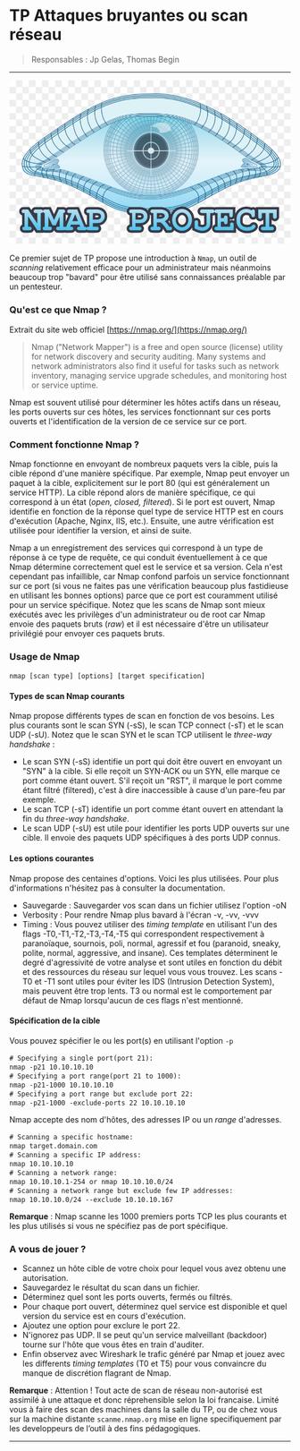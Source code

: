 ﻿# TP Attaques bruyantes ou scan réseau

> Responsables : Jp Gelas, Thomas Begin

- - - 

![Nmap](img/nmap.png "Nmap")

Ce premier sujet de TP propose une introduction à `Nmap`, un outil de *scanning* relativement efficace pour un administrateur mais néanmoins beaucoup trop "bavard" pour être utilisé sans connaissances préalable par un pentesteur.



### Qu'est ce que Nmap ?

Extrait du site web officiel [https://nmap.org/](https://nmap.org/)


> Nmap ("Network Mapper") is a free and open source (license) utility for network discovery
> and security auditing.  Many systems and network administrators also find it useful for 
> tasks such as network inventory, managing service upgrade schedules, and monitoring host or 
> service uptime.

Nmap est souvent utilisé pour déterminer les hôtes actifs dans un réseau, les
ports ouverts sur ces hôtes, les services fonctionnant sur ces ports ouverts et
l'identification de la version de ce service sur ce port.

### Comment fonctionne Nmap ?

Nmap fonctionne en envoyant de nombreux paquets vers la cible, puis la cible
répond d'une manière spécifique. Par exemple, Nmap peut envoyer un paquet à la
cible, explicitement sur le port 80 (qui est généralement un service HTTP). La
cible répond alors de manière spécifique, ce qui correspond à un état (*open,
closed, filtered*). Si le port est ouvert, Nmap identifie en fonction de la
réponse quel type de service HTTP est en cours d'exécution (Apache, Nginx, IIS,
etc.). Ensuite, une autre vérification est utilisée pour identifier la version,
et ainsi de suite.

Nmap a un enregistrement des services qui correspond à un type de réponse à ce
type de requête, ce qui conduit éventuellement à ce que Nmap détermine
correctement quel est le service et sa version. Cela n'est cependant pas
infaillible, car Nmap confond parfois un service fonctionnant sur ce port (si
vous ne faites pas une vérification beaucoup plus fastidieuse en utilisant les
bonnes options) parce que ce port est couramment utilisé pour un service
spécifique. Notez que les scans de Nmap sont mieux exécutés avec les privilèges
d'un administrateur ou de root car Nmap envoie des paquets bruts (*raw*) et il
est nécessaire d'être un utilisateur privilégié pour envoyer ces paquets bruts.

### Usage de Nmap

```
nmap [scan type] [options] [target specification]
```

#### Types de scan Nmap courants

Nmap propose différents types de scan en fonction de vos besoins. Les plus courants sont le scan SYN (-sS), le scan TCP connect (-sT) et le scan UDP (-sU). Notez que le scan SYN et le  scan TCP utilisent le *three-way handshake* :

  * Le scan SYN (-sS) identifie un port qui doit être ouvert en envoyant un "SYN" à la cible. Si elle reçoit un SYN-ACK ou un SYN, elle marque ce port comme étant ouvert. S'il reçoit un "RST", il marque le port comme étant filtré (filtered), c'est à dire inaccessible à cause d'un pare-feu par exemple.
  * Le scan TCP (-sT) identifie un port comme étant ouvert en attendant la fin du *three-way handshake*.
  * Le scan UDP (-sU) est utile pour identifier les ports UDP ouverts sur une cible. Il envoie des paquets UDP spécifiques à des ports UDP connus.

#### Les options courantes

Nmap propose des centaines d'options. Voici les plus utilisées. Pour plus d'informations n'hésitez pas à consulter la documentation.

  * Sauvegarde : Sauvegarder vos scan dans un fichier utilisez l'option -oN
  * Verbosity : Pour rendre Nmap plus bavard à l'écran -v, -vv, -vvv
  * Timing : Vous pouvez utiliser des *timing template* en utilisant l'un des flags -T0,-T1,-T2,-T3,-T4,-T5 qui correspondent respectivement à paranoïaque, sournois, poli, normal, agressif et fou (paranoid, sneaky, polite, normal, aggressive, and insane). Ces templates déterminent le degré d'agressivité de votre analyse et sont utiles en fonction du débit et des ressources du réseau sur lequel vous vous trouvez. Les scans -T0 et -T1 sont utiles pour éviter les IDS (Intrusion Detection System), mais peuvent être trop lents. T3 ou normal est le comportement par défaut de Nmap lorsqu'aucun de ces flags n'est mentionné.

#### Spécification de la cible

Vous pouvez spécifier le ou les port(s) en utilisant l'option `-p`

```
# Specifying a single port(port 21):
nmap -p21 10.10.10.10
# Specifying a port range(port 21 to 1000):
nmap -p21-1000 10.10.10.10
# Specifying a port range but exclude port 22:
nmap -p21-1000 -exclude-ports 22 10.10.10.10 
```

Nmap accepte des nom d'hôtes, des adresses IP ou un *range* d'adresses.

```
# Scanning a specific hostname:
nmap target.domain.com 
# Scanning a specific IP address:
nmap 10.10.10.10
# Scanning a network range:
nmap 10.10.10.1-254 or nmap 10.10.10.0/24
# Scanning a network range but exclude few IP addresses:
nmap 10.10.10.0/24 --exclude 10.10.10.167
```

**Remarque** : Nmap scanne les 1000 premiers ports TCP les plus courants et les plus utilisés si vous ne spécifiez pas de port spécifique.

### A vous de jouer ?

  * Scannez un hôte cible de votre choix pour lequel vous avez obtenu une autorisation.  
  * Sauvegardez le résultat du scan dans un fichier.  
  * Déterminez quel sont les ports ouverts, fermés ou filtrés.  
  * Pour chaque port ouvert, déterminez quel service est disponible et quel version du service est en cours d'exécution.  
  * Ajoutez une option pour exclure le port 22.  
  * N'ignorez pas UDP. Il se peut qu'un service malveillant (backdoor) tourne sur l'hôte que vous êtes en train d'auditer.  
  * Enfin observez avec Wireshark le trafic généré par Nmap et jouez avec les differents *timing templates* (T0 et T5) pour vous convaincre du manque de discrétion flagrant de Nmap.  



**Remarque** : Attention ! Tout acte de scan de réseau non-autorisé est
assimilé à une attaque et donc réprehensible selon la loi francaise.  Limité
vous à faire des scan des  machines  dans  la  salle  du  TP,  ou de chez vous
sur la  machine  distante `scanme.nmap.org` mise  en ligne specifiquement par
les developpeurs de l’outil à des fins pédagogiques.

<!-- idées de question https://lipn.univ-paris13.fr/~kanawati/M4210/M4210-TP1.pdf -->

<!-- *Source : https://medium.com/bugbountywriteup/intro-to-nmap-192c1796bb39* -->

- - - 
